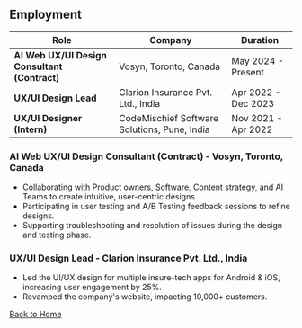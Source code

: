 ## Employment

| Role | Company | Duration |
|------|---------|----------|
| **AI Web UX/UI Design Consultant (Contract)** | Vosyn, Toronto, Canada | May 2024 - Present |
| **UX/UI Design Lead** | Clarion Insurance Pvt. Ltd., India | Apr 2022 - Dec 2023 |
| **UX/UI Designer (Intern)** | CodeMischief Software Solutions, Pune, India | Nov 2021 - Apr 2022 |

### **AI Web UX/UI Design Consultant (Contract) - Vosyn, Toronto, Canada**
- Collaborating with Product owners, Software, Content strategy, and AI Teams to create intuitive, user-centric designs.
- Participating in user testing and A/B Testing feedback sessions to refine designs.
- Supporting troubleshooting and resolution of issues during the design and testing phase.

### **UX/UI Design Lead - Clarion Insurance Pvt. Ltd., India**
- Led the UI/UX design for multiple insure-tech apps for Android & iOS, increasing user engagement by 25%.
- Revamped the company's website, impacting 10,000+ customers.

[Back to Home](Index.markdown)
